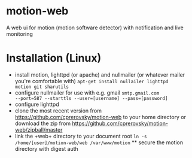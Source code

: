 motion-web
==========

A web ui for motion (motion software detector) with notification and live monitoring

# Installation (Linux)

* install motion, lighttpd (or apache) and nullmailer (or whatever mailer you're comfortable with) 
<code>apt-get install nullailer lighttpd motion git sharutils</code>
* configure nullmailer for use with e.g. gmail
<code>smtp.gmail.com --port=587 --starttls --user=[username] --pass=[password]</code>
* configure lighttpd
* clone the most recent version from https://github.com/cprerovsky/motion-web to your home directory or download the zip from https://github.com/cprerovsky/motion-web/zipball/master
* link the +web+ directory to your document root <code>ln -s /home/[user]/motion-web/web /var/www/motion</code>
** secure the motion directory with digest auth